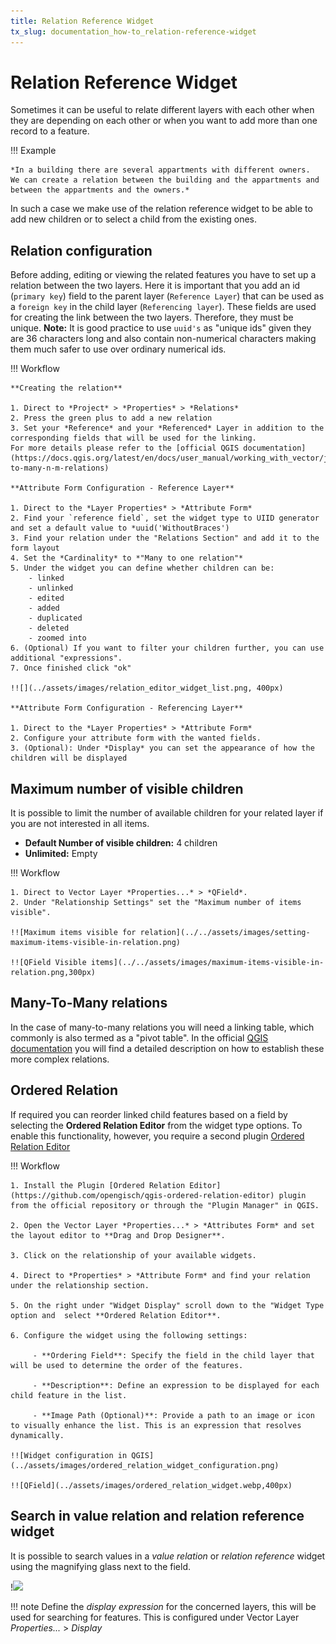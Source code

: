 ```yaml
---
title: Relation Reference Widget
tx_slug: documentation_how-to_relation-reference-widget
---
```


# Relation Reference Widget

Sometimes it can be useful to relate different layers with each other when they are depending on each other or when you want to add more than one record to a feature.

!!! Example

    *In a building there are several appartments with different owners.
    We can create a relation between the building and the appartments and between the appartments and the owners.*

In such a case we make use of the relation reference widget to be able to add new children or to select a child from the existing ones.

## Relation configuration

Before adding, editing or viewing the related features you have to set up a relation between the two layers.
Here it is important that you add an id (`primary key`) field to the parent layer (`Reference Layer`) that can be  used as a `foreign key` in the child layer (`Referencing layer`).
These fields are used for creating the link between the two layers.
Therefore, they must be unique.
**Note:** It is good practice to use `uuid's` as "unique ids" given they are 36 characters long and also contain non-numerical characters making them much safer to use over ordinary numerical ids.

!!! Workflow

    **Creating the relation**

    1. Direct to *Project* > *Properties* > *Relations*
    2. Press the green plus to add a new relation
    3. Set your *Reference* and your *Referenced* Layer in addition to the corresponding fields that will be used for the linking.
    For more details please refer to the [official QGIS documentation](https://docs.qgis.org/latest/en/docs/user_manual/working_with_vector/joins_relations.html#many-to-many-n-m-relations)

    **Attribute Form Configuration - Reference Layer**

    1. Direct to the *Layer Properties* > *Attribute Form*
    2. Find your `reference field`, set the widget type to UIID generator and set a default value to *uuid('WithoutBraces')
    3. Find your relation under the "Relations Section" and add it to the form layout
    4. Set the *Cardinality* to *"Many to one relation"*
    5. Under the widget you can define whether children can be:
        - linked
        - unlinked
        - edited
        - added
        - duplicated
        - deleted
        - zoomed into
    6. (Optional) If you want to filter your children further, you can use additional "expressions".
    7. Once finished click "ok"

    !![](../assets/images/relation_editor_widget_list.png, 400px)

    **Attribute Form Configuration - Referencing Layer**

    1. Direct to the *Layer Properties* > *Attribute Form*
    2. Configure your attribute form with the wanted fields.
    3. (Optional): Under *Display* you can set the appearance of how the children will be displayed




## Maximum number of visible children

It is possible to limit the number of available children for your related layer if you are not interested in all items.

- **Default Number of visible children:** 4 children
- **Unlimited:** Empty

!!! Workflow

    1. Direct to Vector Layer *Properties...* > *QField*.
    2. Under "Relationship Settings" set the "Maximum number of items visible".

    !![Maximum items visible for relation](../../assets/images/setting-maximum-items-visible-in-relation.png)

    !![QField Visible items](../../assets/images/maximum-items-visible-in-relation.png,300px)

## Many-To-Many relations

In the case of many-to-many relations you will need a linking table, which commonly is also termed as a "pivot table".
In the official [QGIS documentation](http://docs.qgis.org/3.40/en/docs/user_manual/working_with_vector/joins_relations.html#many-to-many-n-m-relations) you will find a detailed description on how to establish these more complex relations.

## Ordered Relation

If required you can reorder linked child features based on a field by selecting the **Ordered Relation Editor** from the widget type options.
To enable this functionality, however, you require a second plugin [Ordered Relation Editor](https://github.com/opengisch/qgis-ordered-relation-editor) <!-- markdown-link-check-disable-line -->

!!! Workflow

    1. Install the Plugin [Ordered Relation Editor](https://github.com/opengisch/qgis-ordered-relation-editor) plugin from the official repository or through the "Plugin Manager" in QGIS.

    2. Open the Vector Layer *Properties...* > *Attributes Form* and set the layout editor to **Drag and Drop Designer**.

    3. Click on the relationship of your available widgets.

    4. Direct to *Properties* > *Attribute Form* and find your relation under the relationship section.

    5. On the right under "Widget Display" scroll down to the "Widget Type option and  select **Ordered Relation Editor**.

    6. Configure the widget using the following settings:

         - **Ordering Field**: Specify the field in the child layer that will be used to determine the order of the features.

         - **Description**: Define an expression to be displayed for each child feature in the list.

         - **Image Path (Optional)**: Provide a path to an image or icon to visually enhance the list. This is an expression that resolves dynamically.

    !![Widget configuration in QGIS](../assets/images/ordered_relation_widget_configuration.png)

    !![QField](../assets/images/ordered_relation_widget.webp,400px)

## Search in value relation and relation reference widget

It is possible to search values in a *value relation* or *relation reference* widget using the magnifying glass next to the field.

!![](../assets/images/autocomplete_search_value.webp,300px)

!!! note
    Define the *display expression* for the concerned layers, this will be used for searching for features.
    This is configured under Vector Layer *Properties...* > *Display*
